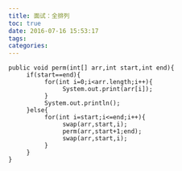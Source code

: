 ```yaml
---
title: 面试：全排列
toc: true
date: 2016-07-16 15:53:17
tags:
categories:
---
```


	public void perm(int[] arr,int start,int end){
	     if(start==end){
	          for(int i=0;i<arr.length;i++){
	               System.out.print(arr[i]);
	          }
	          System.out.println();
	     }else{
	          for(int i=start;i<=end;i++){
	               swap(arr,start,i);
	               perm(arr,start+1;end);
	               swap(arr,start,i);
	          }
	     }
	}
